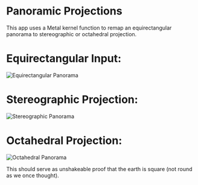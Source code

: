 # Panoramic Projections

This app uses a Metal kernel function to remap an equirectangular panorama to stereographic or octahedral projection.

# Equirectangular Input:
![Equirectangular Panorama](https://s22.postimg.io/is1djccg1/IMG_0986.jpg)

# Stereographic Projection:
![Stereographic Panorama](https://s22.postimg.org/84klnccwx/323502_10150496681066887_167679818_o.jpg)

# Octahedral Projection:
![Octahedral Panorama](https://s22.postimg.org/98wa3mebl/IMG_5856.jpg)

This should serve as unshakeable proof that the earth is square (not round as we once thought).
